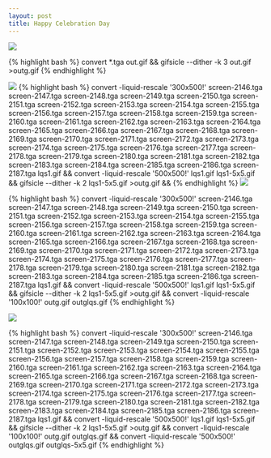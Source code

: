 ```yaml
---
layout: post
title: Happy Celebration Day
---
```


<img src="http://media.tumblr.com/tumblr_ljz591RVcE1qz4ztm.gif" />

{% highlight bash %}
convert *.tga out.gif && gifsicle --dither -k 3 out.gif >outg.gif
{% endhighlight %}

<img src="http://i.imgur.com/49iJW.gif" />
{% highlight bash %}
convert -liquid-rescale '300x500!' screen-2146.tga screen-2147.tga screen-2148.tga screen-2149.tga screen-2150.tga screen-2151.tga screen-2152.tga screen-2153.tga screen-2154.tga screen-2155.tga screen-2156.tga screen-2157.tga screen-2158.tga screen-2159.tga screen-2160.tga screen-2161.tga screen-2162.tga screen-2163.tga screen-2164.tga screen-2165.tga screen-2166.tga screen-2167.tga screen-2168.tga screen-2169.tga screen-2170.tga screen-2171.tga screen-2172.tga screen-2173.tga screen-2174.tga screen-2175.tga screen-2176.tga screen-2177.tga screen-2178.tga screen-2179.tga screen-2180.tga screen-2181.tga screen-2182.tga screen-2183.tga screen-2184.tga screen-2185.tga screen-2186.tga screen-2187.tga lqs1.gif && convert -liquid-rescale '500x500!' lqs1.gif lqs1-5x5.gif && gifsicle --dither -k 2 lqs1-5x5.gif >outg.gif && 
{% endhighlight %}


<img src="http://media.tumblr.com/tumblr_ljz7g66pxQ1qz4ztm.gif" />

{% highlight bash %}
convert -liquid-rescale '300x500!' screen-2146.tga screen-2147.tga screen-2148.tga screen-2149.tga screen-2150.tga screen-2151.tga screen-2152.tga screen-2153.tga screen-2154.tga screen-2155.tga screen-2156.tga screen-2157.tga screen-2158.tga screen-2159.tga screen-2160.tga screen-2161.tga screen-2162.tga screen-2163.tga screen-2164.tga screen-2165.tga screen-2166.tga screen-2167.tga screen-2168.tga screen-2169.tga screen-2170.tga screen-2171.tga screen-2172.tga screen-2173.tga screen-2174.tga screen-2175.tga screen-2176.tga screen-2177.tga screen-2178.tga screen-2179.tga screen-2180.tga screen-2181.tga screen-2182.tga screen-2183.tga screen-2184.tga screen-2185.tga screen-2186.tga screen-2187.tga lqs1.gif && convert -liquid-rescale '500x500!' lqs1.gif lqs1-5x5.gif && gifsicle --dither -k 2 lqs1-5x5.gif >outg.gif && convert -liquid-rescale '100x100!' outg.gif outglqs.gif
{% endhighlight %}

<img src="http://s3.amazonaws.com/yolkmedia/outglqs-5x5.gif" />

{% highlight bash %}
convert -liquid-rescale '300x500!' screen-2146.tga screen-2147.tga screen-2148.tga screen-2149.tga screen-2150.tga screen-2151.tga screen-2152.tga screen-2153.tga screen-2154.tga screen-2155.tga screen-2156.tga screen-2157.tga screen-2158.tga screen-2159.tga screen-2160.tga screen-2161.tga screen-2162.tga screen-2163.tga screen-2164.tga screen-2165.tga screen-2166.tga screen-2167.tga screen-2168.tga screen-2169.tga screen-2170.tga screen-2171.tga screen-2172.tga screen-2173.tga screen-2174.tga screen-2175.tga screen-2176.tga screen-2177.tga screen-2178.tga screen-2179.tga screen-2180.tga screen-2181.tga screen-2182.tga screen-2183.tga screen-2184.tga screen-2185.tga screen-2186.tga screen-2187.tga lqs1.gif && convert -liquid-rescale '500x500!' lqs1.gif lqs1-5x5.gif && gifsicle --dither -k 2 lqs1-5x5.gif >outg.gif && convert -liquid-rescale '100x100!' outg.gif outglqs.gif && convert -liquid-rescale '500x500!' outglqs.gif outglqs-5x5.gif
{% endhighlight %}